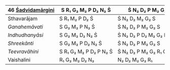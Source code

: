 | 46 [Śadvidamārgini](https://en.wikipedia.org/wiki/Shadvidamargini "Shadvidamargini") | S R₁ G₂ M₂ P D₂ N₂ Ṡ   | Ṡ N₂ D₂ P M₂ G₂ R₁ S          |
| ------------------------------------------------------------------------------------ | ---------------------- | ----------------------------- |
| Sthavarājam                                                                          | S R₁ M₂ P D₂ Ṡ         | Ṡ N₂ D₂ M₂ G₂ S               |
| _Ganahemāvati_                                                                       | S G₂ M₂ P N₂ Ṡ         | Ṡ N₂ D₂ P M₂ G₂ S             |
| _Indhudhanyāsi_                                                                      | S G₂ M₂ D₂ N₂ Ṡ        | Ṡ N₂ D₂ P D₂ M₂ G₂ R₁ S       |
| _Shreekānti_                                                                         | S G₂ M₂ P D₂ N₂ Ṡ      | Ṡ N₂ D₂ P M₂ G₂ S             |
| _Teevravāhini_                                                                       | S R₁ G₂ M₂ P D₂ P N₂ Ṡ | Ṡ N₂ D₂ P M₂ G₂ R₁ G₂ M₂ R₁ S |
| Vaishalini                                                                           | R₁ G₂ M₂ D₂ N₂         | N₂ D₂ M₂ G₂ R₁                |
